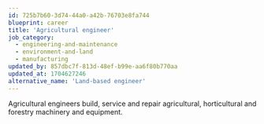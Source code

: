 ```yaml
---
id: 725b7b60-3d74-44a0-a42b-76703e8fa744
blueprint: career
title: 'Agricultural engineer'
job_category:
  - engineering-and-maintenance
  - environment-and-land
  - manufacturing
updated_by: 857dbc7f-813d-48ef-b99e-aa6f80b770aa
updated_at: 1704627246
alternative_name: 'Land-based engineer'
---
```

Agricultural engineers build, service and repair agricultural, horticultural and forestry machinery and equipment.
